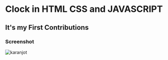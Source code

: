 # Clock in HTML CSS and JAVASCRIPT 

## It's my First Contributions

### Screenshot
![karanjot](/image/clok.jpeg)
